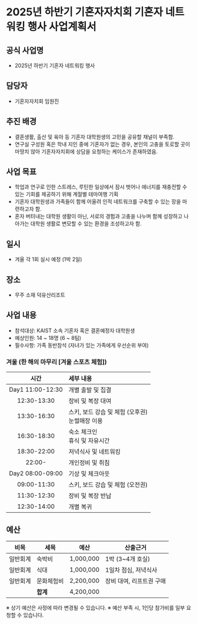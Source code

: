 2025년 하반기 기혼자자치회 기혼자 네트워킹 행사 사업계획서
===
## 공식 사업명
- 2025년 하반기 기혼자 네트워킹 행사 

## 담당자
-   기혼자자치회 임원진

## 추진 배경
-   결혼생활, 출산 및 육아 등 기혼자 대학원생의 고민을 공유할 채널이 부족함. 
-   연구실 구성원 혹은 학내 지인 중에 기혼자가 없는 경우, 본인의 고충을 토로할 곳이 마땅치 않아 기혼자자치회에 상담을 요청하는 케이스가 존재하였음. 

## 사업 목표
-   학업과 연구로 인한 스트레스, 루틴한 일상에서 잠시 벗어나 에너지를 재충전할 수 있는 기회를 제공하기 위해 계절별 테마여행 기획
-   기혼자 대학원생과 가족들이 함께 어울려 인적 네트워크를 구축할 수 있는 장을 마련하고자 함. 
-   혼자 버텨내는 대학원 생활이 아닌, 서로의 경험과 고충을 나누며 함께 성장하고 나아가는 대학원 생활로 변모할 수 있는 환경을 조성하고자 함. 

## 일시
- 겨울 각 1회 실시 예정 (1박 2일)

## 장소
- 무주 소재 덕유산리조트

## 사업 내용
- 참석대상: KAIST 소속 기혼자 혹은 결혼예정자 대학원생
- 예상인원: 14 ~ 18명 (6 ~ 8팀)
- 필수사항: 가족 동반참석 (자녀가 있는 가족에게 우선순위 부여)
	
### 겨울 (한 해의 마무리 [겨울 스포츠 체험])
| **시간**      | **세부 내용** |
|:-------------:|:--------------|
| Day1 11:00-12:30   | 개별 출발 및 집결 |
| 12:30-13:30   | 장비 및 복장 대여 |
| 13:30-16:30   | 스키, 보드 강습 및 체험 (오후권)<br>눈썰매장 이용 |
| 16:30-18:30   | 숙소 체크인<br>휴식 및 자유시간 |
| 18:30-22:00   | 저녁식사 및 네트워킹 |
| 22:00-        | 개인정비 및 취침 |
| Day2 08:00-09:00   | 기상 및 체크아웃 |
| 09:00-11:30   | 스키, 보드 강습 및 체험 (오전권) |
| 11:30-12:30   | 장비 및 복장 반납 |
| 12:30-14:00   | 개별 복귀 |


## 예산

| **비목** | **세목** | **예산** | **산출근거** |
|----------|---------|----------|-------------|
| 일반회계   | 숙박비 | 1,000,000  | 1박 (3~4개 호실)         |
| 일반회계   | 식대   | 1,000,000  | 1일차 점심, 저녁식사  |
| 일반회계   | 문화체험비   | 2,200,000  | 장비 대여, 리프트권 구매  |
|           | **합계** | 4,200,000 |          |

※ 상기 예산은 사정에 따라 변경될 수 있습니다.
※ 예산 부족 시, 1인당 참가비를 일부 요청할 수 있습니다.
